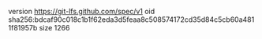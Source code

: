 version https://git-lfs.github.com/spec/v1
oid sha256:bdcaf90c018c1b1f62eda3d5feaa8c508574172cd35d84c5cb60a4811f81957b
size 1266
